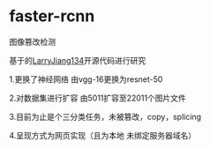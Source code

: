 # faster-rcnn
图像篡改检测



基于的[LarryJiang134](https://github.com/LarryJiang134/Image_manipulation_detectio)开源代码进行研究

1.更换了神经网络 由vgg-16更换为resnet-50

2.对数据集进行扩容 由5011扩容至22011个图片文件

3.目前为止是个三分类任务，未被篡改，copy，splicing

4.呈现方式为网页实现（且为本地 未绑定服务器域名）

